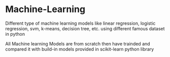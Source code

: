 # Machine-Learning

Different type of machine learning models like linear regression, logistic regression, svm, k-means, decision tree, etc. using different famous dataset in python

All Machine learning Models are from scratch then have trainded and compared it with build-in models provided in scikit-learn python library

